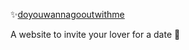 ✨[doyouwannagooutwithme](https://youwannagooutwithme.vercel.app/)

A website to invite your lover for a date 🥰
